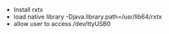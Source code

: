 - Install rxtx
- load native library -Djava.library.path=/usr/lib64/rxtx
- allow user to access /dev/ttyUSB0
